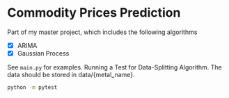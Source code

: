 # Commodity Prices Prediction
Part of my master project, which includes the following algorithms 

- [x] ARIMA
- [x] Gaussian Process

See `main.py` for examples. Running a Test for Data-Splitting Algorithm. The data should be stored in data/{metal_name}.

```sh
python -m pytest
```

